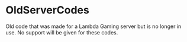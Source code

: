 # OldServerCodes
 Old code that was made for a Lambda Gaming server but is no longer in use. No support will be given for these codes.

